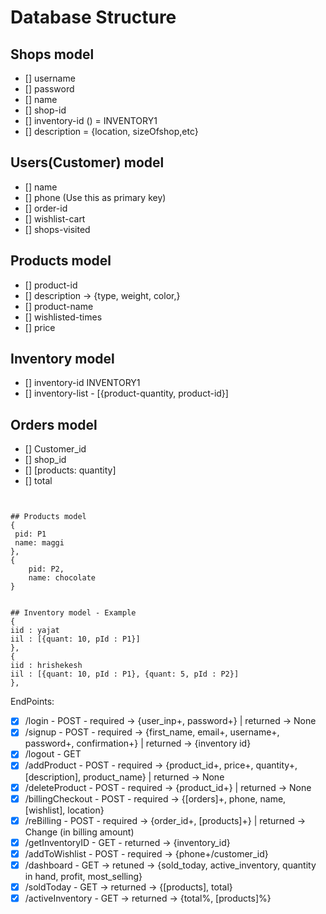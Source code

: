 # Database Structure

## Shops model

-   [] username
-   [] password
-   [] name
-   [] shop-id
-   [] inventory-id () = INVENTORY1
-   [] description = {location, sizeOfshop,etc}

## Users(Customer) model

-   [] name
-   [] phone (Use this as primary key)
-   [] order-id
-   [] wishlist-cart
-   [] shops-visited

## Products model

-   [] product-id
-   [] description -> {type, weight, color,}
-   [] product-name
-   [] wishlisted-times
-   [] price

## Inventory model

-   [] inventory-id INVENTORY1
-   [] inventory-list - [{product-quantity, product-id}]

## Orders model

-   [] Customer_id
-   [] shop_id
-   [] [products: quantity]
-   [] total

```


## Products model
{
 pid: P1
 name: maggi
},
{
    pid: P2,
    name: chocolate
}


## Inventory model - Example
{
iid : yajat
iil : [{quant: 10, pId : P1}]
},
{
iid : hrishekesh
iil : [{quant: 10, pId : P1}, {quant: 5, pId : P2}]
},
```

EndPoints:

-   [x] /login - POST - required -> {user_inp+, password+} | returned -> None
-   [x] /signup - POST - required -> {first_name, email+, username+, password+, confirmation+} | returned -> {inventory id}
-   [x] /logout - GET
-   [x] /addProduct - POST - required -> {product_id+, price+, quantity+, [description], product_name} | returned -> None
-   [x] /deleteProduct - POST - required -> {product_id+} | returned -> None
-   [x] /billingCheckout - POST - required -> {[orders]+, phone, name, [wishlist], location}
-   [x] /reBilling - POST - required -> {order_id+, [products]+} | returned -> Change (in billing amount)
-   [x] /getInventoryID - GET - returned -> {inventory_id}
-   [x] /addToWishlist - POST - required -> {phone+/customer_id}
-   [x] /dashboard - GET -> retuned -> {sold_today, active_inventory, quantity in hand, profit, most_selling}
-   [x] /soldToday - GET -> returned -> {[products], total}
-   [x] /activeInventory - GET -> returned -> {total%, [products]%}

<!-- {
name: "yajat",
phone: "9686221723",
location: "JP nagar", <--- given by program
order: {"product_id": quantity
}

} -->
